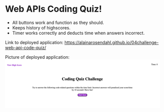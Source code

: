 # Web APIs Coding Quiz!

* All buttons work and function as they should.
* Keeps history of highscores. 
* Timer works correctly and deducts time when answers incorrect.


Link to deployed application:  https://alainarosendahl.github.io/04challenge-web-api-code-quiz/

Picture of deployed application: <img src="./assets/images/screenshot.png">
